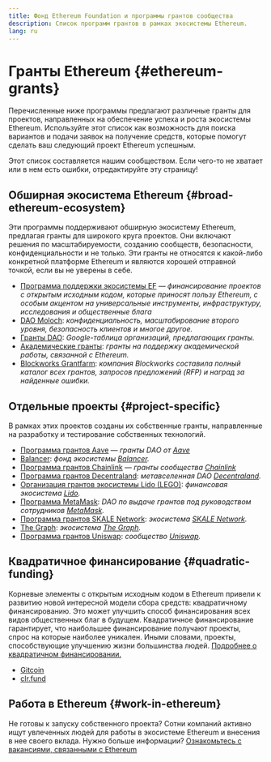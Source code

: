 ```yaml
---
title: Фонд Ethereum Foundation и программы грантов сообщества
description: Список программ грантов в рамках экосистемы Ethereum.
lang: ru
---
```


# Гранты Ethereum {#ethereum-grants}

Перечисленные ниже программы предлагают различные гранты для проектов, направленных на обеспечение успеха и роста экосистемы Ethereum. Используйте этот список как возможность для поиска вариантов и подачи заявок на получение средств, которые помогут сделать ваш следующий проект Ethereum успешным.

Этот список составляется нашим сообществом. Если чего-то не хватает или в нем есть ошибки, отредактируйте эту страницу!

## Обширная экосистема Ethereum {#broad-ethereum-ecosystem}

Эти программы поддерживают обширную экосистему Ethereum, предлагая гранты для широкого круга проектов. Они включают решения по масштабируемости, созданию сообществ, безопасности, конфиденциальности и не только. Эти гранты не относятся к какой-либо конкретной платформе Ethereum и являются хорошей отправной точкой, если вы не уверены в себе.

- [Программа поддержки экосистемы EF](https://esp.ethereum.foundation) — _финансирование проектов с открытым исходным кодом, которые приносят пользу Ethereum, с особым акцентом на универсальные инструменты, инфраструктуру, исследования и общественные блага_
- [DAO Moloch](https://www.molochdao.com/): _конфиденциальность, масштабирование второго уровня, безопасность клиентов и многое другое._
- [Гранты DAO](https://docs.google.com/spreadsheets/d/1XHc-p_MHNRdjacc8uOEjtPoWL86olP4GyxAJOFO0zxY/edit#gid=0): _Google-таблица организаций, предлагающих гранты._
- [Академические гранты](https://esp.ethereum.foundation/academic-grants): _гранты на поддержку академической работы, связанной с Ethereum._
- [Blockworks Grantfarm](https://blockworks.co/grants/programs): _компания Blockworks составила полный каталог всех грантов, запросов предложений (RFP) и наград за найденные ошибки._

## Отдельные проекты {#project-specific}

В рамках этих проектов созданы их собственные гранты, направленные на разработку и тестирование собственных технологий.

- [Программа грантов Aave](https://aavegrants.org/) — _гранты DAO от [Aave](https://aave.com/)_
- [Balancer](https://quark-ceres-740.notion.site/Balancer-Grants-938f1b979810427f8d903a904315da41): _фонд экосистемы [Balancer](https://balancer.fi/)._
- [Программа грантов Chainlink](https://chain.link/community/grants) — _гранты сообщества [Chainlink](https://chain.link/)_
- [ Программа грантов Decentraland](https://governance.decentraland.org/grants/): _метавселенная DAO [Decentraland](https://decentraland.org/)._
- [Организация грантов экосистемы Lido (LEGO)](https://lido.fi/lego): _финансовая экосистема [Lido](https://lido.fi/)._
- [ Программа MetaMask](https://metamaskgrants.org/): _DAO по выдаче грантов под руководством сотрудников [MetaMask](https://metamask.io/)._
- [Программа грантов SKALE Network](https://skale.space/developers#grants): _экосистема [SKALE Network](https://skale.space/)._
- [The Graph](https://airtable.com/shrdfvnFvVch3IOVm): _экосистема [The Graph](https://thegraph.com/)._
- [Программа грантов Uniswap](https://www.uniswapfoundation.org/apply-for-a-grant): _сообщество [Uniswap](https://uniswap.org/)._

## Квадратичное финансирование {#quadratic-funding}

Корневые элементы с открытым исходным кодом в Ethereum привели к развитию новой интересной модели сбора средств: квадратичному финансированию. Это может улучшить способ финансирования всех видов общественных благ в будущем. Квадратичное финансирование гарантирует, что наибольшее финансирование получают проекты, спрос на которые наиболее уникален. Иными словами, проекты, способствующие улучшению жизни большинства людей. [Подробнее о квадратичном финансировании.](/defi/#quadratic-funding)

- [Gitcoin](https://gitcoin.co/grants)
- [clr.fund](https://clr.fund/)

## Работа в Ethereum {#work-in-ethereum}

Не готовы к запуску собственного проекта? Сотни компаний активно ищут увлеченных людей для работы в экосистеме Ethereum и внесения в нее своего вклада. Нужно больше информации? [Ознакомьтесь с вакансиями, связанными с Ethereum](/community/get-involved/#ethereum-jobs)
